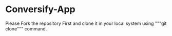 # Conversify-App

Please Fork the repository First and clone it in your local system using """git clone""" command.
